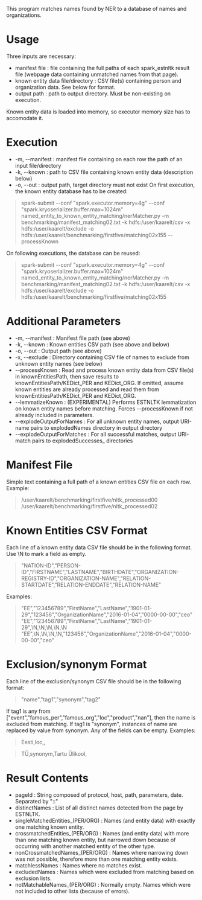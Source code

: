This program matches names found by NER to a database of names and organizations.

# Usage

Three inputs are necessary:
* manifest file : file containing the full paths of each spark_estnltk result file (webpage data containing unmatched names from that page).
* known entity data file/directory : CSV file(s) containing person and organization data. See below for format.
* output path : path to output directory. Must be non-existing on execution.

Known entity data is loaded into memory, so executor memory size has to accomodate it.

# Execution
* -m, --manifest : manifest file containing on each row the path of an input file/directory
* -k, --known : path to CSV file containing known entity data (description below)
* -o, --out : output path, target directory must not exist
On first execution, the known entity database has to be created:
> spark-submit --conf "spark.executor.memory=4g" --conf "spark.kryoserializer.buffer.max=1024m" named_entity_to_known_entity_matching/nerMatcher.py -m benchmarking/manifest_matching02.txt -k hdfs:/user/kaarelt/csv -x hdfs:/user/kaarelt/exclude -o hdfs:/user/kaarelt/benchmarking/firstfive/matching02x155 --processKnown

On following executions, the database can be reused:
> spark-submit --conf "spark.executor.memory=4g" --conf "spark.kryoserializer.buffer.max=1024m" named_entity_to_known_entity_matching/nerMatcher.py -m benchmarking/manifest_matching02.txt -k hdfs:/user/kaarelt/csv -x hdfs:/user/kaarelt/exclude -o hdfs:/user/kaarelt/benchmarking/firstfive/matching02x155


# Additional Parameters
* -m, --manifest : Manifest file path (see above)
* -k, --known : Known entities CSV path (see above and below)
* -o, --out : Output path (see above)
* -x, --exclude : Directory containing CSV file of names to exclude from unknown entity names (see below)
* --processKnown : Read and process known entity data from CSV file(s) in knownEntitiesPath, then save results to knownEntitiesPath/KEDict_PER and KEDict_ORG. If omitted, assume known entities are already processed and read them from knownEntitiesPath/KEDict_PER and KEDict_ORG.  
* --lemmatizeKnown : (EXPERIMENTAL) Performs ESTNLTK lemmatization on known entity names before matching. Forces --processKnown if not already included in parameters.
* --explodeOutputForNames : For all unknown entity names, output URI-name pairs to explodedNames directory in output directory
* --explodeOutputForMatches : For all successful matches, output URI-match pairs to explodedSuccesses_<type> directories 

# Manifest File
Simple text containing a full path of a known entities CSV file on each row.
Example:
>/user/kaarelt/benchmarking/firstfive/nltk_processed00
>/user/kaarelt/benchmarking/firstfive/nltk_processed02

# Known Entities CSV Format
Each line of a known entity data CSV file should be in the following format. Use \N to mark a field as empty. 
>"NATION-ID","PERSON-ID","FIRSTNAME","LASTNAME","BIRTHDATE","ORGANIZATION-REGISTRY-ID","ORGANIZATION-NAME","RELATION-STARTDATE","RELATION-ENDDATE","RELATION-NAME"

Examples:
> "EE","123456789","FirstName","LastName","1901-01-29","123456","OrganizationName","2016-01-04","0000-00-00","ceo"
> "EE","123456789","FirstName","LastName","1901-01-29",\N,\N,\N,\N,\N
> "EE",\N,\N,\N,\N,"123456","OrganizationName","2016-01-04","0000-00-00","ceo"

# Exclusion/synonym Format
Each line of the exclusion/synonym CSV file should be in the following format:
>"name","tag1","synonym","tag2"

If tag1 is any from ["event","famous_per","famous_org","loc","product","nan"], then the name is excluded from matching.
If tag1 is "synonym", instances of name are replaced by value from synonym.
Any of the fields can be empty.
Examples:
> Eesti,loc,,

> TÜ,synonym,Tartu Ülikool,

# Result Contents
* pageId : String composed of protocol, host, path, parameters, date. Separated by "::"
* distinctNames : List of all distinct names detected from the page by ESTNLTK.
* singleMatchedEntities_(PER/ORG) : Names (and entity data) with exactly one matching known entity.
* crossmatchedEntities_(PER/ORG) : Names (and entity data) with more than one matching known entity, but narrowed down because of occurring with another matched entity of the other type.
* nonCrossmatchedNames_(PER/ORG) : Names where narrowing down was not possible, therefore more than one matching entity exists.
* matchlessNames : Names where no matches exist.
* excludedNames : Names which were excluded from matching based on exclusion lists.
* notMatchableNames_(PER/ORG) : Normally empty. Names which were not included to other lists (because of errors).


